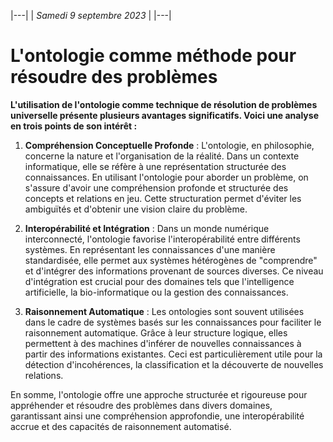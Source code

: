 |---|
| *Samedi 9 septembre 2023* |
|---|

# L'ontologie comme méthode pour résoudre des problèmes

**L'utilisation de l'ontologie comme technique de résolution de problèmes universelle présente plusieurs avantages significatifs. Voici une analyse en trois points de son intérêt :**

1. **Compréhension Conceptuelle Profonde** :
   L'ontologie, en philosophie, concerne la nature et l'organisation de la réalité. Dans un contexte informatique, elle se réfère à une représentation structurée des connaissances. En utilisant l'ontologie pour aborder un problème, on s'assure d'avoir une compréhension profonde et structurée des concepts et relations en jeu. Cette structuration permet d'éviter les ambiguïtés et d'obtenir une vision claire du problème.

2. **Interopérabilité et Intégration** :
   Dans un monde numérique interconnecté, l'ontologie favorise l'interopérabilité entre différents systèmes. En représentant les connaissances d'une manière standardisée, elle permet aux systèmes hétérogènes de "comprendre" et d'intégrer des informations provenant de sources diverses. Ce niveau d'intégration est crucial pour des domaines tels que l'intelligence artificielle, la bio-informatique ou la gestion des connaissances.

3. **Raisonnement Automatique** :
   Les ontologies sont souvent utilisées dans le cadre de systèmes basés sur les connaissances pour faciliter le raisonnement automatique. Grâce à leur structure logique, elles permettent à des machines d'inférer de nouvelles connaissances à partir des informations existantes. Ceci est particulièrement utile pour la détection d'incohérences, la classification et la découverte de nouvelles relations.

En somme, l'ontologie offre une approche structurée et rigoureuse pour appréhender et résoudre des problèmes dans divers domaines, garantissant ainsi une compréhension approfondie, une interopérabilité accrue et des capacités de raisonnement automatisé.
